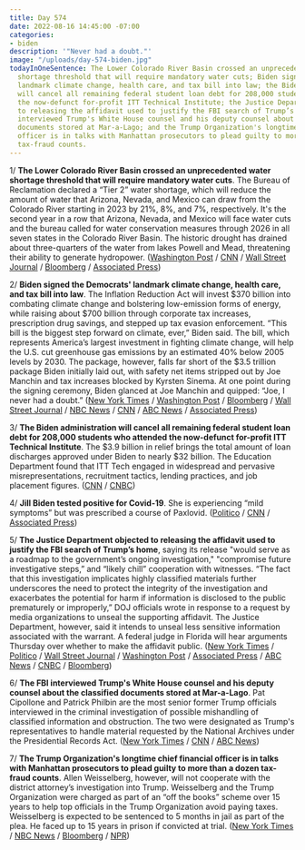 ```yaml
---
title: Day 574
date: 2022-08-16 14:45:00 -07:00
categories:
- biden
description: '"Never had a doubt."'
image: "/uploads/day-574-biden.jpg"
todayInOneSentence: The Lower Colorado River Basin crossed an unprecedented water
  shortage threshold that will require mandatory water cuts; Biden signed the Democrats'
  landmark climate change, health care, and tax bill into law; the Biden administration
  will cancel all remaining federal student loan debt for 208,000 students who attended
  the now-defunct for-profit ITT Technical Institute; the Justice Department objected
  to releasing the affidavit used to justify the FBI search of Trump’s home; the FBI
  interviewed Trump's White House counsel and his deputy counsel about the classified
  documents stored at Mar-a-Lago; and the Trump Organization's longtime chief financial
  officer is in talks with Manhattan prosecutors to plead guilty to more than a dozen
  tax-fraud counts.
---
```


1/ **The Lower Colorado River Basin crossed an unprecedented water shortage threshold that will require mandatory water cuts**. The Bureau of Reclamation declared a “Tier 2” water shortage, which will reduce the amount of water that Arizona, Nevada, and Mexico can draw from the Colorado River starting in 2023 by 21%, 8%, and 7%, respectively. It's the second year in a row that Arizona, Nevada, and Mexico will face water cuts and the bureau called for water conservation measures through 2026 in all seven states in the Colorado River Basin. The historic drought has drained about three-quarters of the water from lakes Powell and Mead, threatening their ability to generate hydropower. ([Washington Post](https://www.washingtonpost.com/climate-environment/2022/08/16/colorado-river-bureau-of-reclamation/) / [CNN](https://www.cnn.com/2022/08/16/us/colorado-river-water-cuts-lake-mead-negotiations-climate/index.html) / [Wall Street Journal](https://www.wsj.com/articles/u-s-declares-more-colorado-river-cuts-as-drought-deepens-11660670492) / [Bloomberg](https://www.bloomberg.com/news/articles/2022-08-16/drought-ravaged-states-face-deep-water-cuts-interior-announces?sref=MIBMEEoj) / [Associated Press](https://apnews.com/article/mexico-arizona-lakes-colorado-river-cc37e49759fabe8236a081286dfc61ee))

2/ **Biden signed the Democrats' landmark climate change, health care, and tax bill into law**. The Inflation Reduction Act will invest $370 billion into combating climate change and bolstering low-emission forms of energy, while raising about $700 billion through corporate tax increases, prescription drug savings, and stepped up tax evasion enforcement. “This bill is the biggest step forward on climate, ever,” Biden said. The bill, which represents America’s largest investment in fighting climate change, will help the U.S. cut greenhouse gas emissions by an estimated 40% below 2005 levels by 2030. The package, however, falls far short of the $3.5 trillion package Biden initially laid out, with safety net items stripped out by Joe Manchin and tax increases blocked by Kyrsten Sinema. At one point during the signing ceremony, Biden glanced at Joe Manchin and quipped: “Joe, I never had a doubt.” ([New York Times](https://www.nytimes.com/2022/08/16/business/biden-climate-tax-inflation-reduction.html) / [Washington Post](https://www.washingtonpost.com/politics/2022/08/16/biden-inflation-reduction-act-signing/) / [Bloomberg](https://www.bloomberg.com/news/articles/2022-08-16/biden-signs-tax-climate-bill-marking-long-sought-democratic-win?srnd=premium&sref=MIBMEEoj) / [Wall Street Journal](https://www.wsj.com/articles/joe-biden-to-sign-bill-aimed-at-lowering-drug-costs-boosting-renewable-energy-11660642202?mod=hp_lead_pos5) / [NBC News](https://www.nbcnews.com/politics/joe-biden/biden-sign-major-climate-health-care-spending-bill-rcna43269) / [CNN](https://www.cnn.com/2022/08/16/politics/biden-inflation-reduction-act-signing/index.html) / [ABC News](https://abcnews.go.com/Politics/biden-sign-major-health-climate-tax-bill-tuesday/story?id=88412221) / [Associated Press](https://apnews.com/article/biden-signs-climate-health-bill-9a7f349fa7b07387d20ad603f2ff4875))

3/ **The Biden administration will cancel all remaining federal student loan debt for 208,000 students who attended the now-defunct for-profit ITT Technical Institute**. The $3.9 billion in relief brings the total amount of loan discharges approved under Biden to nearly $32 billion. The Education Department found that ITT Tech engaged in widespread and pervasive misrepresentations, recruitment tactics, lending practices, and job placement figures. ([CNN](https://www.cnn.com/2022/08/16/politics/biden-for-profit-student-debt/index.html) / [CNBC](https://www.cnbc.com/2022/08/16/education-dept-cancels-3point9-billion-in-student-loans-for-itt-tech.html))

4/ **Jill Biden tested positive for Covid-19**. She is experiencing “mild symptoms” but was prescribed a course of Paxlovid. ([Politico](https://www.politico.com/news/2022/08/16/jill-biden-tests-positive-for-covid-00052133) / [CNN](https://www.cnn.com/2022/08/16/politics/jill-biden-covid/) / [Associated Press](https://apnews.com/article/jill-biden-tests-positive-covid-3cd86d0f2b5d807c32604cfe669f5904)) 

5/ **The Justice Department objected to releasing the affidavit used to justify the FBI search of Trump’s home**, saying its release "would serve as a roadmap to the government’s ongoing investigation," "compromise future investigative steps,” and “likely chill” cooperation with witnesses. “The fact that this investigation implicates highly classified materials further underscores the need to protect the integrity of the investigation and exacerbates the potential for harm if information is disclosed to the public prematurely or improperly,” DOJ officials wrote in response to a request by media organizations to unseal the supporting affidavit. The Justice Department, however, said it intends to unseal less sensitive information associated with the warrant. A federal judge in Florida will hear arguments Thursday over whether to make the affidavit public. ([New York Times](https://www.nytimes.com/2022/08/15/us/politics/trump-search-affidavit.html) / [Politico](https://www.politico.com/news/2022/08/15/doj-mar-a-lago-affidavit-trump-criminal-probe-00051977) / [Wall Street Journal](https://www.wsj.com/articles/judge-to-weigh-unsealing-affidavit-behind-search-of-trumps-mar-a-lago-11660661871?mod=hp_lead_pos3) / [Washington Post](https://www.washingtonpost.com/national-security/2022/08/15/trump-mar-a-lago-affidavit/) / [Associated Press](https://apnews.com/article/florida-donald-trump-mar-a-lago-criminal-investigations-government-and-politics-3c956774e0930c6f9c2c8591c43cfddc) / [ABC News](https://abcnews.go.com/Politics/doj-opposes-news-media-request-unseal-trump-search/story?id=88400822) / [CNBC](https://www.cnbc.com/2022/08/15/doj-says-trump-mar-a-lago-search-warrant-affidavit-should-stay-sealed.html) / [Bloomberg](https://www.bloomberg.com/news/articles/2022-08-15/doj-opposes-court-release-of-fbi-trump-search-warrant-affidavit?sref=MIBMEEoj))

6/ **The FBI interviewed Trump's White House counsel and his deputy counsel about the classified documents stored at Mar-a-Lago**. Pat Cipollone and Patrick Philbin are the most senior former Trump officials interviewed in the criminal investigation of possible mishandling of classified information and obstruction. The two were designated as Trump's representatives to handle material requested by the National Archives under the Presidential Records Act. ([New York Times](https://www.nytimes.com/2022/08/16/us/politics/trump-cipollone-philbin-interviews-fbi.html) / [CNN](https://www.cnn.com/2022/08/16/politics/pat-cipollone-patrick-philbin-interviewed/index.html) / [ABC News](https://abcnews.go.com/US/fbi-interviews-white-house-counsel-pat-cipollone-deputy/story?id=88455625))


7/ **The Trump Organization's longtime chief financial officer is in talks with Manhattan prosecutors to plead guilty to more than a dozen tax-fraud counts**. Allen Weisselberg, however, will not cooperate with the district attorney’s investigation into Trump. Weisselberg and the Trump Organization were charged as part of an “off the books” scheme over 15 years to help top officials in the Trump Organization avoid paying taxes. Weisselberg is expected to be sentenced to 5 months in jail as part of the plea. He faced up to 15 years in prison if convicted at trial. ([New York Times](https://www.nytimes.com/2022/08/15/nyregion/trump-weisselberg-plea-deal.html) / [NBC News](https://www.nbcnews.com/politics/justice-department/trump-org-ex-official-allen-weisselberg-expected-plead-guilty-tax-case-rcna43227) / [Bloomberg](https://www.bloomberg.com/news/articles/2022-08-15/trump-executive-weisselberg-in-plea-talks-to-resolve-tax-case?sref=MIBMEEoj) / [NPR](https://www.npr.org/2022/08/16/1117699846/sources-longtime-trump-organization-executive-is-negotiating-guilty-plea-to-frau))
